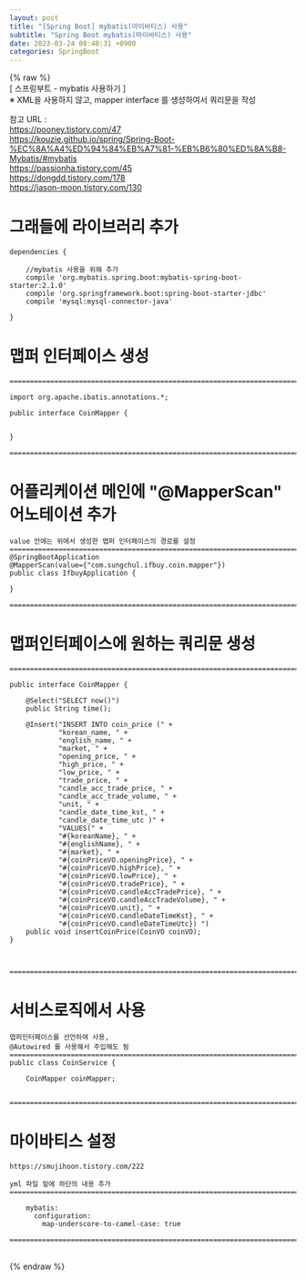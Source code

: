 ```yaml
---  
layout: post  
title: "[Spring Boot] mybatis(마이바티스) 사용"  
subtitle: "Spring Boot mybatis(마이바티스) 사용"  
date: 2023-03-24 08:40:31 +0900  
categories: SpringBoot  
---  
```

{% raw %}  
[ 스프링부트 - mybatis 사용하기 ]  
	※ XML을 사용하지 않고, mapper interface 를 생성하여서 쿼리문을 작성  
  
참고 URL :   
	https://pooney.tistory.com/47  
	https://kouzie.github.io/spring/Spring-Boot-%EC%8A%A4%ED%94%84%EB%A7%81-%EB%B6%80%ED%8A%B8-Mybatis/#mybatis  
	https://passionha.tistory.com/45  
	https://dongdd.tistory.com/178  
	https://jason-moon.tistory.com/130  
  
  
  
# 그래들에 라이브러리 추가  
  
	dependencies {  
  
		//mybatis 사용을 위해 추가  
		compile 'org.mybatis.spring.boot:mybatis-spring-boot-starter:2.1.0'  
		compile 'org.springframework.boot:spring-boot-starter-jdbc'  
		compile 'mysql:mysql-connector-java'  
  
	}  
  
  
# 맵퍼 인터페이스 생성  
  
	=================================================================================================================  
  
	import org.apache.ibatis.annotations.*;  
  
	public interface CoinMapper {  
	  
	  
	}  
  
	=================================================================================================================  
  
  
# 어플리케이션 메인에 "@MapperScan" 어노테이션 추가  
	value 안에는 위에서 생성한 맵퍼 인터페이스의 경로를 설정  
	=================================================================================================================  
	@SpringBootApplication  
	@MapperScan(value={"com.sungchul.ifbuy.coin.mapper"})  
	public class IfbuyApplication {  
	  
	}  
  
	=================================================================================================================  
  
# 맵퍼인터페이스에 원하는 쿼리문 생성  
  
	=================================================================================================================  
  
	public interface CoinMapper {  
  
		@Select("SELECT now()")  
		public String time();  
  
		@Insert("INSERT INTO coin_price (" +  
				"korean_name, " +  
				"english_name, " +  
				"market, " +  
				"opening_price, " +  
				"high_price, " +  
				"low_price, " +  
				"trade_price, " +  
				"candle_acc_trade_price, " +  
				"candle_acc_trade_volume, " +  
				"unit, " +  
				"candle_date_time_kst, " +  
				"candle_date_time_utc )" +  
				"VALUES(" +  
				"#{koreanName}, " +  
				"#{englishName}, " +  
				"#{market}, " +  
				"#{coinPriceVO.openingPrice}, " +  
				"#{coinPriceVO.highPrice}, " +  
				"#{coinPriceVO.lowPrice}, " +  
				"#{coinPriceVO.tradePrice}, " +  
				"#{coinPriceVO.candleAccTradePrice}, " +  
				"#{coinPriceVO.candleAccTradeVolume}, " +  
				"#{coinPriceVO.unit}, " +  
				"#{coinPriceVO.candleDateTimeKst}, " +  
				"#{coinPriceVO.candleDateTimeUtc}) ")  
		public void insertCoinPrice(CoinVO coinVO);  
	}  
  
  
  
	=================================================================================================================  
  
  
  
# 서비스로직에서 사용  
  
	맵퍼인터페이스를 선언하여 사용,  
	@Autowired 를 사용해서 주입해도 됨  
	=================================================================================================================  
	public class CoinService {  
  
		CoinMapper coinMapper;  
  
  
	=================================================================================================================  
  
  
# 마이바티스 설정  
	https://smujihoon.tistory.com/222  
  
	yml 파일 밑에 하단의 내용 추가  
	=================================================================================================================  
  
		mybatis:  
		  configuration:  
			map-underscore-to-camel-case: true  
  
	=================================================================================================================  
  
  
  
  
  
  
       
{% endraw %}